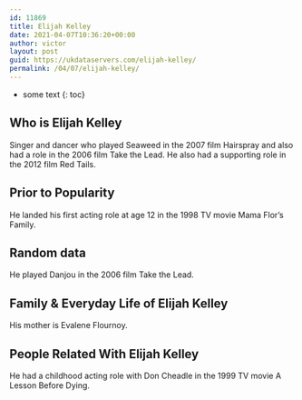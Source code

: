 ```yaml
---
id: 11869
title: Elijah Kelley
date: 2021-04-07T10:36:20+00:00
author: victor
layout: post
guid: https://ukdataservers.com/elijah-kelley/
permalink: /04/07/elijah-kelley/
---
```


* some text
{: toc}


## Who is Elijah Kelley



Singer and dancer who played Seaweed in the 2007 film Hairspray and also had a role in the 2006 film Take the Lead. He also had a supporting role in the 2012 film Red Tails.

                
                
                
## Prior to Popularity



He landed his first acting role at age 12 in the 1998 TV movie Mama Flor&#8217;s Family.

                
                
                
## Random data



He played Danjou in the 2006 film Take the Lead.

                
                
                
## Family & Everyday Life of Elijah Kelley



His mother is Evalene Flournoy. 

                
                
                
## People Related With Elijah Kelley



He had a childhood acting role with Don Cheadle in the 1999 TV movie A Lesson Before Dying.

                
              
            
          
          
          